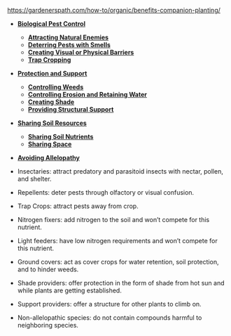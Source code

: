 
https://gardenerspath.com/how-to/organic/benefits-companion-planting/

- **[Biological Pest Control](https://gardenerspath.com/how-to/organic/benefits-companion-planting/#Biological-Pest-Control)**
    - **[Attracting Natural Enemies](https://gardenerspath.com/how-to/organic/benefits-companion-planting/#Attracting-Natural-Enemies)**
    - **[Deterring Pests with Smells](https://gardenerspath.com/how-to/organic/benefits-companion-planting/#Deterring-Pests-with-Smells)**
    - **[Creating Visual or Physical Barriers](https://gardenerspath.com/how-to/organic/benefits-companion-planting/#Creating-Visual-or-Physical-Barriers)**
    - **[Trap Cropping](https://gardenerspath.com/how-to/organic/benefits-companion-planting/#Trap-Cropping)**
- **[Protection and Support](https://gardenerspath.com/how-to/organic/benefits-companion-planting/#Protection-and-Support)**
    - **[Controlling Weeds](https://gardenerspath.com/how-to/organic/benefits-companion-planting/#Controlling-Weeds)**
    - **[Controlling Erosion and Retaining Water](https://gardenerspath.com/how-to/organic/benefits-companion-planting/#Controlling-Erosion-and-Retaining-Water)**
    - **[Creating Shade](https://gardenerspath.com/how-to/organic/benefits-companion-planting/#Creating-Shade)**
    - **[Providing Structural Support](https://gardenerspath.com/how-to/organic/benefits-companion-planting/#Providing-Structural-Support)**
- **[Sharing Soil Resources](https://gardenerspath.com/how-to/organic/benefits-companion-planting/#Sharing-Soil-Resources)**
    - **[Sharing Soil Nutrients](https://gardenerspath.com/how-to/organic/benefits-companion-planting/#Sharing-Soil-Nutrients)**
    - **[Sharing Space](https://gardenerspath.com/how-to/organic/benefits-companion-planting/#Sharing-Space)**
- **[Avoiding Allelopathy](https://gardenerspath.com/how-to/organic/benefits-companion-planting/#Avoiding-Allelopathy)**

- Insectaries: attract predatory and parasitoid insects with nectar, pollen, and shelter.
- Repellents: deter pests through olfactory or visual confusion.
- Trap Crops: attract pests away from crop.
- Nitrogen fixers: add nitrogen to the soil and won’t compete for this nutrient.
- Light feeders: have low nitrogen requirements and won’t compete for this nutrient.
- Ground covers: act as cover crops for water retention, soil protection, and to hinder weeds.
- Shade providers: offer protection in the form of shade from hot sun and while plants are getting established.
- Support providers: offer a structure for other plants to climb on.
- Non-allelopathic species: do not contain compounds harmful to neighboring species.